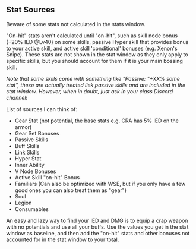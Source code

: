 ## Stat Sources

Beware of some stats not calculated in the stats window.

"On-hit" stats aren't calculated until "on-hit", such as skill node bonus (+20% IED @Lv40) on some skills, passive Hyper skill that provides bonus to your active skill, and active skill 'conditional' bonuses (e.g. Xenon's Snipe). These stats are not shown in the stat window as they only apply to specific skills, but you should account for them if it is your main bossing skill. 

_Note that some skills come with something like "Passive: "+XX% some stat", these are actually treated liek passive skills and are included in the stat window. However, when in doubt, just ask in your class Discord channel!_

List of sources I can think of: 
+ Gear Stat (not potential, the base stats e.g. CRA has 5% IED on the armor)
+ Gear Set Bonuses
+ Passive Skills
+ Buff Skills
+ Link Skills
+ Hyper Stat
+ Inner Ability
+ V Node Bonuses
+ Active Skill "on-hit" Bonus
+ Familiars (Can also be optimized with WSE, but if you only have a few good ones you can also treat them as "gear")
+ Soul
+ Legion
+ Consumables

An easy and lazy way to find your IED and DMG is to equip a crap weapon with no potentials and use all your buffs. Use the values you get in the stat window as baseline, and then add the "on-hit" stats and other bonuses not accounted for in the stat window to your total.
